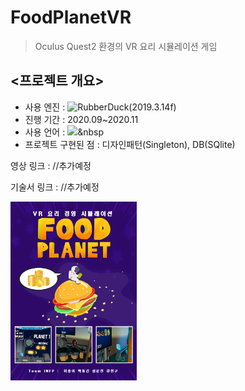 FoodPlanetVR
============
>Oculus Quest2 환경의 VR 요리 시뮬레이션 게임



## <프로젝트 개요>

- 사용 엔진 : <img src="https://upload.wikimedia.org/wikipedia/commons/thumb/1/19/Unity_Technologies_logo.svg/1280px-Unity_Technologies_logo.svg.png" width="90px" height="30px" title="unity_image" alt="RubberDuck"></img>(2019.3.14f)   
- 진행 기간 : 2020.09~2020.11   
- 사용 언어 : <img src="https://img.shields.io/badge/C Sharp-239120?style=flat-square&logo=C Sharp&logoColor=white"/></a>&nbsp   
- 프로젝트 구현된 점 : 디자인패턴(Singleton), DB(SQlite)    
    
영상 링크 : //추가예정

기술서 링크 : //추가예정

<img src="https://github.com/leehb105/FoodPlanetVR/blob/main/Assets/4.Images/Poster/Poster.png" width="40%" height="30%" title="px(픽셀) 크기 설정" alt="image"></img>

